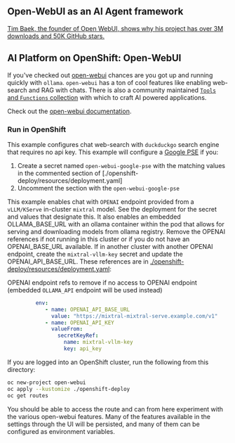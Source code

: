## Open-WebUI as an AI Agent framework

[Tim Baek, the founder of Open WebUI, shows why his project has over 3M downloads and 50K GitHub
stars.](https://youtu.be/-yyMSBARfgM?si=xriJzGZsZvDVI3Hz)

## AI Platform on OpenShift: Open-WebUI

If you've checked out [open-webui](https://docs.openwebui.com/) chances are you got up and running quickly with `ollama`. `open-webui` has a ton of
cool features like enabling web-search and RAG with chats. There is also a community maintained [`Tools` and `Functions`
collection](https://docs.openwebui.com/features/plugin/) with which to craft AI powered applications.

Check out the [open-webui documentation](https://docs.openwebui.com/).

### Run in OpenShift

This example configures chat web-search with `duckduckgo` search engine that requires no api key. 
This example will configure a [Google PSE](https://developers.google.com/custom-search/docs/tutorial/creatingcse)
if you:

1. Create a secret named `open-webui-google-pse` with the matching values in the commented section of [./openshift-deploy/resources/deployment.yaml]
2. Uncomment the section with the `open-webui-google-pse`

This example enables chat with `OPENAI` endpoint provided from a `vLLM/KServe` in-cluster `mixtral` model. See the deployment for the
secret and values that designate this. It also enables an embedded OLLAMA_BASE_URL with an ollama container within
the pod that allows for serving and downloading models from ollama registry. Remove the OPENAI references if not
running in this cluster or if you do not have an OPENAI_BASE_URL available. If in another cluster with another
OPENAI endpoint, create the `mixtral-vllm-key` secret and update the OPENAI_API_BASE_URL. These references are in
[./openshift-deploy/resources/deployment.yaml](./openshift-deploy/resources/deployment.yaml):

OPENAI endpoint refs to remove if no access to OPENAI endpoint (embedded `OLLAMA_API` endpoint will be used instead)

```yaml
         env:
            - name: OPENAI_API_BASE_URL
              value: "https://mixtral-mixtral-serve.example.com/v1"
            - name: OPENAI_API_KEY
              valueFrom:
                secretKeyRef:
                  name: mixtral-vllm-key
                  key: api_key
```

If you are logged into an OpenShift cluster, run the following from this directory:

```bash
oc new-project open-webui 
oc apply --kustomize ./openshift-deploy
oc get routes
```

You should be able to access the route and can from here experiment with the various open-webui features. Many of the
features available in the settings through the UI will be persisted, and many of them can be configured as
environment variables. 
